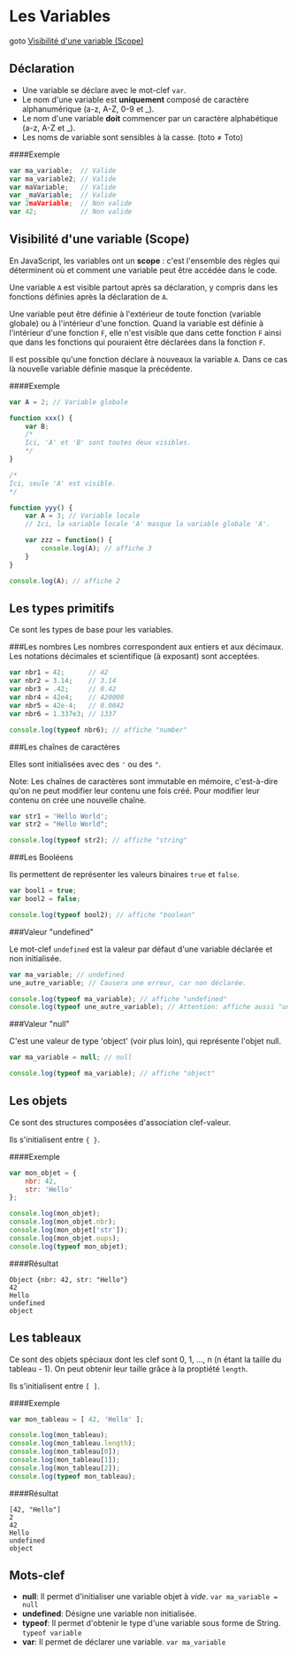 Les Variables
=============

goto [Visibilité d'une variable (Scope)](#visibilitdunevariablescope)

Déclaration
-----------

- Une variable se déclare avec le mot-clef ```var```.
- Le nom d'une variable est **uniquement** composé de caractère alphanumérique
(a-z, A-Z, 0-9 et _).
- Le nom d'une variable **doit** commencer par un caractère alphabétique (a-z, A-Z et _).
- Les noms de variable sont sensibles à la casse. (toto ≠ Toto)

####Exemple
```javascript
var ma_variable;  // Valide
var ma_variable2; // Valide
var maVariable;   // Valide
var _maVariable;  // Valide
var 2maVariable;  // Non valide
var 42;           // Non valide
```



Visibilité d'une variable (Scope)
---------------------------------

En JavaScript, les variables ont un **scope** : c'est l'ensemble des règles qui déterminent
où et comment une variable peut être accédée dans le code.

Une variable ```A``` est visible partout après sa déclaration, y compris dans les fonctions
définies après la déclaration de ```A```.

Une variable peut être définie à l'extérieur de toute fonction (variable globale)
ou à l'intérieur d'une fonction. Quand la variable est définie à l'intérieur d'une fonction ```F```,
elle n'est visible que dans cette fonction ```F``` ainsi que dans les fonctions qui pouraient
être déclarées dans la fonction ```F```.

Il est possible qu'une fonction déclare à nouveaux la variable ```A```.
Dans ce cas là nouvelle variable définie masque la précédente.

####Exemple
```javascript
var A = 2; // Variable globale

function xxx() {
	var B;
	/*
	Ici, 'A' et 'B' sont toutes deux visibles.
	*/
}

/*
Ici, seule 'A' est visible.
*/

function yyy() {
	var A = 3; // Variable locale
	// Ici, la variable locale 'A' masque la variable globale 'A'.

	var zzz = function() {
		console.log(A); // affiche 3
	}
}

console.log(A); // affiche 2
```



Les types primitifs
-------------------

Ce sont les types de base pour les variables.

###Les nombres
Les nombres correspondent aux entiers et aux décimaux.
Les notations décimales et scientifique (à exposant) sont acceptées.

```javascript
var nbr1 = 42;      // 42
var nbr2 = 3.14;    // 3.14
var nbr3 = .42;     // 0.42
var nbr4 = 42e4;    // 420000
var nbr5 = 42e-4;   // 0.0042
var nbr6 = 1.337e3; // 1337

console.log(typeof nbr6); // affiche "number"
```



###Les chaînes de caractères

Elles sont initialisées avec des ```'``` ou des ```"```.

Note: Les chaînes de caractères sont immutable en mémoire,
c'est-à-dire qu'on ne peut modifier leur contenu une fois créé.
Pour modifier leur contenu on crée une nouvelle chaîne.

```javascript
var str1 = 'Hello World';
var str2 = "Hello World";

console.log(typeof str2); // affiche "string"
```



###Les Booléens

Ils permettent de représenter les valeurs binaires ```true``` et ```false```.

```javascript
var bool1 = true;
var bool2 = false;

console.log(typeof bool2); // affiche "boolean"
```

###Valeur "undefined"

Le mot-clef ```undefined``` est la valeur par défaut d'une variable déclarée et non initialisée.

```javascript
var ma_variable; // undefined
une_autre_variable; // Causera une erreur, car non déclarée.

console.log(typeof ma_variable); // affiche "undefined"
console.log(typeof une_autre_variable); // Attention: affiche aussi "undefined"
```


###Valeur "null"

C'est une valeur de type 'object' (voir plus loin), qui représente l'objet null.

```javascript
var ma_variable = null; // null

console.log(typeof ma_variable); // affiche "object"
```



Les objets
----------

Ce sont des structures composées d'association clef-valeur.

Ils s'initialisent entre ```{ }```.

####Exemple
```javascript
var mon_objet = {
	nbr: 42,
	str: 'Hello'
};

console.log(mon_objet);
console.log(mon_objet.nbr);
console.log(mon_objet['str']);
console.log(mon_objet.oups);
console.log(typeof mon_objet);
```

####Résultat
```
Object {nbr: 42, str: "Hello"}
42
Hello
undefined
object
```

Les tableaux
------------

Ce sont des objets spéciaux dont les clef sont 0, 1, ..., n (n étant la taille du tableau - 1).
On peut obtenir leur taille grâce à la proptiété ```length```.

Ils s'initialisent entre ```[ ]```.

####Exemple
```javascript
var mon_tableau = [ 42, 'Hello' ];

console.log(mon_tableau);
console.log(mon_tableau.length);
console.log(mon_tableau[0]);
console.log(mon_tableau[1]);
console.log(mon_tableau[2]);
console.log(typeof mon_tableau);
```

####Résultat
```
[42, "Hello"]
2
42
Hello
undefined
object
```


Mots-clef
---------

- **null**: Il permet d'initialiser une variable objet à *vide*. ```var ma_variable = null```
- **undefined**: Désigne une variable non initialisée.
- **typeof**: Il permet d'obtenir le type d'une variable sous forme de String. ```typeof variable```
- **var**: Il permet de déclarer une variable. ```var ma_variable```